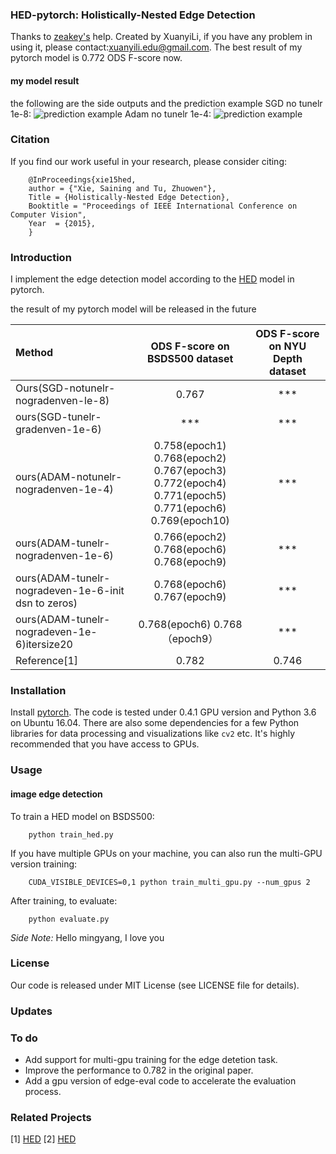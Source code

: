 ### HED-pytorch: Holistically-Nested Edge Detection
Thanks to <a href="https://github.com/zeakey">zeakey's</a> help.
Created by XuanyiLi, if you have any problem in using it, please contact:xuanyili.edu@gmail.com.
The best result of my pytorch model is 0.772 ODS F-score now.
#### my model result
the following are the side outputs and the prediction example
SGD no tunelr 1e-8:
![prediction example](https://github.com/meteorshowers/hed-pytorch/blob/master/doc/326025-sgd-notunelr.jpg)
Adam no tunelr 1e-4:
![prediction example](https://github.com/meteorshowers/hed-pytorch/blob/master/doc/326025-adam-notunelr-1e-4.jpg)

### Citation
If you find our work useful in your research, please consider citing:

        @InProceedings{xie15hed,
        author = {"Xie, Saining and Tu, Zhuowen"},
        Title = {Holistically-Nested Edge Detection},
        Booktitle = "Proceedings of IEEE International Conference on Computer Vision",
        Year  = {2015},
        }

### Introduction
I implement the edge detection model according to the <a href="https://github.com/s9xie/hed">HED</a>  model in pytorch. 

the result of my pytorch model will be released in the future

| Method |ODS F-score on BSDS500 dataset |ODS F-score on NYU Depth dataset|
|:---|:---:|:---:|
| Ours(SGD-notunelr-nogradenven-le-8)|0.767| ***  |
|ours(SGD-tunelr-gradenven-1e-6)| *** | *** |
|ours(ADAM-notunelr-nogradenven-1e-4)| 0.758(epoch1) 0.768(epoch2) <br> 0.767(epoch3) 0.772(epoch4) 0.771(epoch5) <br> 0.771(epoch6) 0.769(epoch10) | *** |
|ours(ADAM-tunelr-nogradenven-1e-6)|0.766(epoch2) 0.768(epoch6) 0.768(epoch9)| *** |
|ours(ADAM-tunelr-nogradeven-1e-6-init dsn to zeros)| 0.768(epoch6) 0.767(epoch9) | *** |
|ours(ADAM-tunelr-nogradeven-1e-6)itersize20| 0.768(epoch6) 0.768（epoch9） | *** |
| Reference[1]| 0.782    |   0.746  |


### Installation

Install <a href="https://pytorch.org/">pytorch</a>. The code is tested under 0.4.1 GPU version and Python 3.6  on Ubuntu 16.04. There are also some dependencies for a few Python libraries for data processing and visualizations like `cv2` etc. It's highly recommended that you have access to GPUs.

### Usage

#### image edge detection

To train a HED model on BSDS500:

        python train_hed.py

If you have multiple GPUs on your machine, you can also run the multi-GPU version training:

        CUDA_VISIBLE_DEVICES=0,1 python train_multi_gpu.py --num_gpus 2

After training, to evaluate:

        python evaluate.py

<i>Side Note:</i>  Hello mingyang, I love you

### License
Our code is released under MIT License (see LICENSE file for details).

### Updates

### To do 
* Add support for multi-gpu training for the edge detetion task.
* Improve the performance to 0.782 in the original paper.
* Add a gpu version of edge-eval code to accelerate the evaluation process.

### Related Projects
[1] <a href="https://github.com/s9xie/hed">HED</a> 
[2] <a href="https://github.com/zeakey/hed">HED</a>

